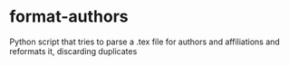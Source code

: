 # format-authors
Python script that tries to parse a .tex file for authors and affiliations and reformats it, discarding duplicates
